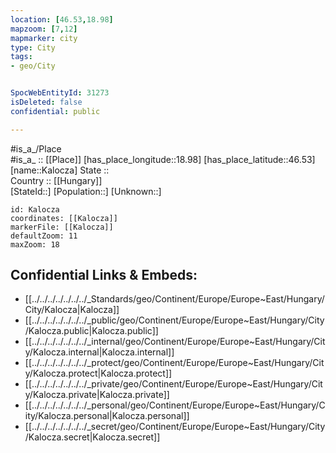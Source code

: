 ```yaml
---
location: [46.53,18.98] 
mapzoom: [7,12] 
mapmarker: city 
type: City
tags:
- geo/City


SpocWebEntityId: 31273
isDeleted: false
confidential: public

---
```

#is_a_/Place  
#is_a_ :: [[Place]] 
[has_place_longitude::18.98] 
[has_place_latitude::46.53] 
[name::Kalocza] 
State ::  
Country :: [[Hungary]]  
[StateId::] 
[Population::] 
[Unknown::] 


```leaflet
id: Kalocza
coordinates: [[Kalocza]] 
markerFile: [[Kalocza]] 
defaultZoom: 11 
maxZoom: 18
```


## Confidential Links & Embeds: 
- [[../../../../../../../_Standards/geo/Continent/Europe/Europe~East/Hungary/City/Kalocza|Kalocza]] 
- [[../../../../../../../_public/geo/Continent/Europe/Europe~East/Hungary/City/Kalocza.public|Kalocza.public]] 
- [[../../../../../../../_internal/geo/Continent/Europe/Europe~East/Hungary/City/Kalocza.internal|Kalocza.internal]] 
- [[../../../../../../../_protect/geo/Continent/Europe/Europe~East/Hungary/City/Kalocza.protect|Kalocza.protect]] 
- [[../../../../../../../_private/geo/Continent/Europe/Europe~East/Hungary/City/Kalocza.private|Kalocza.private]] 
- [[../../../../../../../_personal/geo/Continent/Europe/Europe~East/Hungary/City/Kalocza.personal|Kalocza.personal]] 
- [[../../../../../../../_secret/geo/Continent/Europe/Europe~East/Hungary/City/Kalocza.secret|Kalocza.secret]] 
